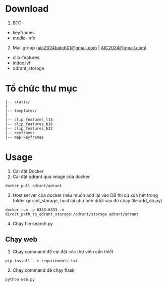# Download
1. BTC:
+ keyframes
+ media-info  
2. Mail group (aic2024batch01@gmail.com | AIC2024@gmail.com) 
+ clip-features
+ index.ivf
+ qdrant_storage

# Tổ chức thư mục
```
|-- static/ 
|
|-- templates/
|
|-- clip_features_l14
|-- clip_features_b16
|-- clip_features_b32
|-- keyframes
|-- map-keyframes
```

# Usage
1. Cài đặt Docker
2. Cài đặt qdrant qua image của docker
```
docker pull qdrant/qdrant
```
3. Host server của docker  (nếu muốn add lại vào DB thì cứ xóa hết trong folder qdrant_storage, host lại như bên dưới sau đó chạy file add_db.py)
```
docker run -p 6333:6333 -v direct_path_to_qdrant_storage:/qdrant/storage qdrant/qdrant
```
4. Chạy file search.py 

## Chạy web
1. Chạy command để cài đặt các thư viện cần thiết
```
pip install - r requirements.txt
```
2. Chạy command để chạy flask
```
python web.py
```
